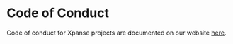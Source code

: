 # Code of Conduct

Code of conduct for Xpanse projects are documented on our
website [here](https://eclipse.dev/xpanse/docs/Contribute/code-of-conduct).
